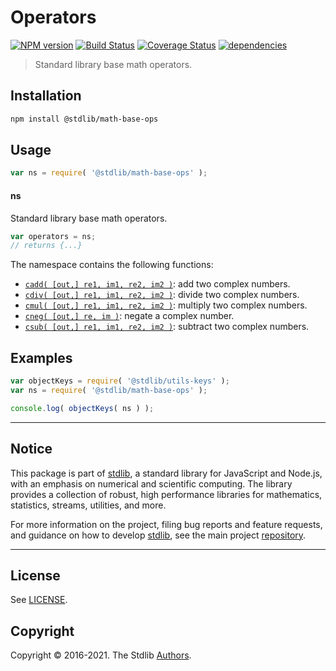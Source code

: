 <!--

@license Apache-2.0

Copyright (c) 2021 The Stdlib Authors.

Licensed under the Apache License, Version 2.0 (the "License");
you may not use this file except in compliance with the License.
You may obtain a copy of the License at

   http://www.apache.org/licenses/LICENSE-2.0

Unless required by applicable law or agreed to in writing, software
distributed under the License is distributed on an "AS IS" BASIS,
WITHOUT WARRANTIES OR CONDITIONS OF ANY KIND, either express or implied.
See the License for the specific language governing permissions and
limitations under the License.

-->

# Operators

[![NPM version][npm-image]][npm-url] [![Build Status][test-image]][test-url] [![Coverage Status][coverage-image]][coverage-url] [![dependencies][dependencies-image]][dependencies-url]

> Standard library base math operators.

<section class="installation">

## Installation

```bash
npm install @stdlib/math-base-ops
```

</section>

<section class="usage">

## Usage

```javascript
var ns = require( '@stdlib/math-base-ops' );
```

#### ns

Standard library base math operators.

```javascript
var operators = ns;
// returns {...}
```

The namespace contains the following functions:

<!-- <toc pattern="*"> -->

<div class="namespace-toc">

-   <span class="signature">[`cadd( [out,] re1, im1, re2, im2 )`][@stdlib/math/base/ops/cadd]</span><span class="delimiter">: </span><span class="description">add two complex numbers.</span>
-   <span class="signature">[`cdiv( [out,] re1, im1, re2, im2 )`][@stdlib/math/base/ops/cdiv]</span><span class="delimiter">: </span><span class="description">divide two complex numbers.</span>
-   <span class="signature">[`cmul( [out,] re1, im1, re2, im2 )`][@stdlib/math/base/ops/cmul]</span><span class="delimiter">: </span><span class="description">multiply two complex numbers.</span>
-   <span class="signature">[`cneg( [out,] re, im )`][@stdlib/math/base/ops/cneg]</span><span class="delimiter">: </span><span class="description">negate a complex number.</span>
-   <span class="signature">[`csub( [out,] re1, im1, re2, im2 )`][@stdlib/math/base/ops/csub]</span><span class="delimiter">: </span><span class="description">subtract two complex numbers.</span>

</div>

<!-- </toc> -->

</section>

<!-- /.usage -->

<section class="examples">

## Examples

<!-- TODO: better examples -->

<!-- eslint no-undef: "error" -->

```javascript
var objectKeys = require( '@stdlib/utils-keys' );
var ns = require( '@stdlib/math-base-ops' );

console.log( objectKeys( ns ) );
```

</section>

<!-- /.examples -->


<section class="main-repo" >

* * *

## Notice

This package is part of [stdlib][stdlib], a standard library for JavaScript and Node.js, with an emphasis on numerical and scientific computing. The library provides a collection of robust, high performance libraries for mathematics, statistics, streams, utilities, and more.

For more information on the project, filing bug reports and feature requests, and guidance on how to develop [stdlib][stdlib], see the main project [repository][stdlib].

---

## License

See [LICENSE][stdlib-license].


## Copyright

Copyright &copy; 2016-2021. The Stdlib [Authors][stdlib-authors].

</section>

<!-- /.stdlib -->

<!-- Section for all links. Make sure to keep an empty line after the `section` element and another before the `/section` close. -->

<section class="links">

[npm-image]: http://img.shields.io/npm/v/@stdlib/math-base-ops.svg
[npm-url]: https://npmjs.org/package/@stdlib/math-base-ops

[test-image]: https://github.com/stdlib-js/math-base-ops/actions/workflows/test.yml/badge.svg
[test-url]: https://github.com/stdlib-js/math-base-ops/actions/workflows/test.yml

[coverage-image]: https://img.shields.io/codecov/c/github/stdlib-js/math-base-ops/main.svg
[coverage-url]: https://codecov.io/github/stdlib-js/math-base-ops?branch=main

[dependencies-image]: https://img.shields.io/david/stdlib-js/math-base-ops
[dependencies-url]: https://david-dm.org/stdlib-js/math-base-ops/main

[stdlib]: https://github.com/stdlib-js/stdlib

[stdlib-authors]: https://github.com/stdlib-js/stdlib/graphs/contributors

[stdlib-license]: https://raw.githubusercontent.com/stdlib-js/math-base-ops/main/LICENSE

<!-- <toc-links> -->

[@stdlib/math/base/ops/cadd]: https://github.com/stdlib-js/math-base-ops-cadd

[@stdlib/math/base/ops/cdiv]: https://github.com/stdlib-js/math-base-ops-cdiv

[@stdlib/math/base/ops/cmul]: https://github.com/stdlib-js/math-base-ops-cmul

[@stdlib/math/base/ops/cneg]: https://github.com/stdlib-js/math-base-ops-cneg

[@stdlib/math/base/ops/csub]: https://github.com/stdlib-js/math-base-ops-csub

<!-- </toc-links> -->

</section>

<!-- /.links -->

